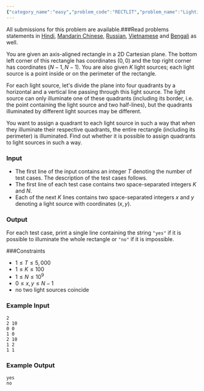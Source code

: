 ```yaml
---
{"category_name":"easy","problem_code":"RECTLIT","problem_name":"Lighting Rectangle","languages_supported":{"0":"C","1":"CPP14","2":"JAVA","3":"PYTH","4":"PYTH 3.6","5":"PYPY","6":"CS2","7":"PAS fpc","8":"PAS gpc","9":"RUBY","10":"PHP","11":"GO","12":"NODEJS","13":"HASK","14":"rust","15":"SCALA","16":"swift","17":"D","18":"PERL","19":"FORT","20":"WSPC","21":"ADA","22":"CAML","23":"ICK","24":"BF","25":"ASM","26":"CLPS","27":"PRLG","28":"ICON","29":"SCM qobi","30":"PIKE","31":"ST","32":"NICE","33":"LUA","34":"BASH","35":"NEM","36":"LISP sbcl","37":"LISP clisp","38":"SCM guile","39":"JS","40":"ERL","41":"TCL","42":"kotlin","43":"PERL6","44":"TEXT","45":"SCM chicken","46":"PYP3","47":"CLOJ","48":"COB","49":"FS"},"max_timelimit":2,"source_sizelimit":50000,"problem_author":"admin2","problem_tester":null,"date_added":"2-12-2018","tags":{"0":"admin2","1":"bruteforce","2":"easy","3":"geometry","4":"inclusn","5":"snckel19","6":"taran_1407"},"editorial_url":"https://discuss.codechef.com/problems/RECTLIT","time":{"view_start_date":1544295600,"submit_start_date":1544295600,"visible_start_date":1544295600,"end_date":1735669800},"is_direct_submittable":false,"layout":"problem"}
---
```

<span class="solution-visible-txt">All submissions for this problem are available.</span>###Read problems statements in [Hindi](http://www.codechef.com/download/translated/S19ELTST/hindi/RECTLIT.pdf), [Mandarin Chinese](http://www.codechef.com/download/translated/S19ELTST/mandarin/RECTLIT.pdf), [Russian](http://www.codechef.com/download/translated/S19ELTST/russian/RECTLIT.pdf), [Vietnamese](http://www.codechef.com/download/translated/S19ELTST/vietnamese/RECTLIT.pdf) and [Bengali](http://www.codechef.com/download/translated/S19ELTST/bengali/RECTLIT.pdf) as well.

You are given an axis-aligned rectangle in a 2D Cartesian plane. The bottom left corner of this rectangle has coordinates $(0, 0)$ and the top right corner has coordinates $(N-1, N-1)$. You are also given $K$ light sources; each light source is a point inside or on the perimeter of the rectangle.

For each light source, let's divide the plane into four quadrants by a horizontal and a vertical line passing through this light source. The light source can only illuminate one of these quadrants (including its border, i.e. the point containing the light source and two half-lines), but the quadrants illuminated by different light sources may be different.

You want to assign a quadrant to each light source in such a way that when they illuminate their respective quadrants, the entire rectangle (including its perimeter) is illuminated. Find out whether it is possible to assign quadrants to light sources in such a way.

### Input
- The first line of the input contains an integer $T$ denoting the number of test cases. The description of the test cases follows.
- The first line of each test case contains two space-separated integers $K$ and $N$.
- Each of the next $K$ lines contains two space-separated integers $x$ and $y$ denoting a light source with coordinates $(x, y)$.

### Output
For each test case, print a single line containing the string `"yes"` if it is possible to illuminate the whole rectangle or `"no"` if it is impossible.

###Constraints
- $1 \le T \le 5,000$
- $1 \le K \le 100$
- $1 \le N \le 10^9$
- $0 \le x, y \le N-1$
- no two light sources coincide

### Example Input
```
2
2 10
0 0
1 0
2 10
1 2
1 1
```

### Example Output
```
yes
no
```
